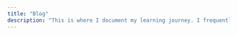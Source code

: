 ```yaml
---
title: "Blog"
description: "This is where I document my learning journey. I frequently write about neural networks, computer vision, and other machine learning topics."
---
```

